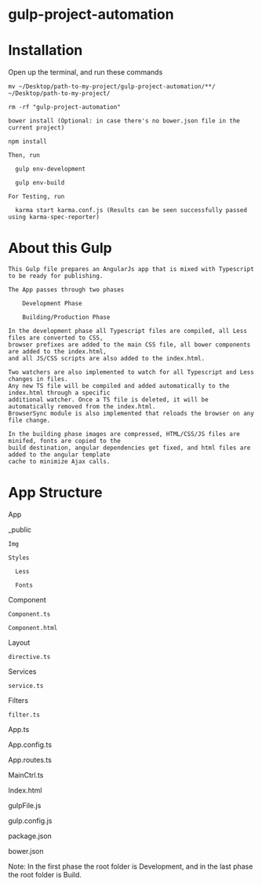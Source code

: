 # gulp-project-automation

# Installation

  Open up the terminal, and run these commands

    mv ~/Desktop/path-to-my-project/gulp-project-automation/**/  ~/Desktop/path-to-my-project/

    rm -rf "gulp-project-automation"
  
    bower install (Optional: in case there's no bower.json file in the current project)
    
    npm install

    Then, run 

      gulp env-development

      gulp env-build
      
    For Testing, run

      karma start karma.conf.js (Results can be seen successfully passed using karma-spec-reporter)
    
    
# About this Gulp

    This Gulp file prepares an AngularJs app that is mixed with Typescript to be ready for publishing. 
    
    The App passes through two phases
    
        Development Phase
        
        Building/Production Phase

    In the development phase all Typescript files are compiled, all Less files are converted to CSS, 
    browser prefixes are added to the main CSS file, all bower components are added to the index.html, 
    and all JS/CSS scripts are also added to the index.html. 

    Two watchers are also implemented to watch for all Typescript and Less changes in files. 
    Any new TS file will be compiled and added automatically to the index.html through a specific 
    additional watcher. Once a TS file is deleted, it will be automatically removed from the index.html. 
    BrowserSync module is also implemented that reloads the browser on any file change.
    
    In the building phase images are compressed, HTML/CSS/JS files are minifed, fonts are copied to the 
    build destination, angular dependencies get fixed, and html files are added to the angular template 
    cache to minimize Ajax calls.


# App Structure

 App
 
  _public
  
    Img
    
    Styles
    
      Less
      
      Fonts
      
  Component
  
    Component.ts
    
    Component.html
    
  Layout
  
    directive.ts
    
  Services
  
    service.ts
    
  Filters
  
    filter.ts
    
  App.ts
  
  App.config.ts
  
  App.routes.ts
  
  MainCtrl.ts
  
  Index.html
  
  gulpFile.js
  
  gulp.config.js
  
  package.json
  
  bower.json
  
  
  
Note: In the first phase the root folder is Development, and in the last phase the root folder is Build.